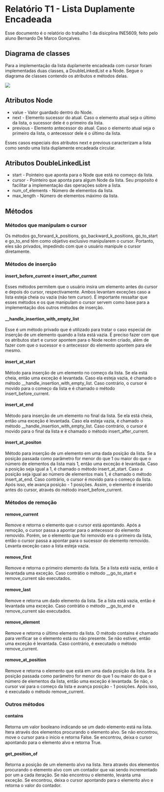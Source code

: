 # Relatório T1 - Lista Duplamente Encadeada

Esse documento é o relatório do trabalho 1 da disicplina INE5609, feito pelo aluno Bernardo De Marco Gonçalves.

## Diagrama de classes

Para a implementação da lista duplamente encadeada com cursor foram implementadas duas classes, a DoubleLinkedList e a Node. Segue o diagrama de classes contendo os atributos e métodos delas.

[![](https://mermaid.ink/img/pako:eNqtVLtu4zAQ_BWClZLYRVoXqVLmrkkrgKDFlUyYWgrk0rER-N-zejmSfDpcgFNFzYxmxeFyP2XhDcidLJyO8dXqKug6R8FPh4jfTH_2gBDbk3YJxE5ovNwwhDMx1ApvWBPgZH2KM_w69X31ae_gzeIRzJuN9F0jkg53hkUK0YcliqlWvlTgoAaktppFurG1PisHWNFhQShVeVX68KGDUUfV-GjJeozZsRc-cBWEuXyvi-NP9ORVt5FshQQ099RBo3GgLEYIbQX1YemgoG7oohyHlE3yn3_8ZGOvY9O9926Kl8m5O7grofbAMYDidAMH-Df7Xq9LgvADOQ0h_IuyTeR_6sZjGk9pI9a_ClD703cOD9MGH8nShrhCcUevMENrZpxCBTTW_oNw-sMWDZzH1ppqC4-keYcLu9nJMr6yj5YZa_C1WZhMLkinHLt36dA37hLt71k2t2kCv_WNO817mAPLCSBy-ZxLsd2-8OqRV-1VlxtZQ6i1NTyjuhmRSzpwprnc8dJAqZOjXOZ4ZalO5N8vWMgdhQQbmRqjCYapNoJgLPnwaxh7HktbyesX7A-eew?type=png)](https://mermaid.live/edit#pako:eNqtVLtu4zAQ_BWClZLYRVoXqVLmrkkrgKDFlUyYWgrk0rER-N-zejmSfDpcgFNFzYxmxeFyP2XhDcidLJyO8dXqKug6R8FPh4jfTH_2gBDbk3YJxE5ovNwwhDMx1ApvWBPgZH2KM_w69X31ae_gzeIRzJuN9F0jkg53hkUK0YcliqlWvlTgoAaktppFurG1PisHWNFhQShVeVX68KGDUUfV-GjJeozZsRc-cBWEuXyvi-NP9ORVt5FshQQ099RBo3GgLEYIbQX1YemgoG7oohyHlE3yn3_8ZGOvY9O9926Kl8m5O7grofbAMYDidAMH-Df7Xq9LgvADOQ0h_IuyTeR_6sZjGk9pI9a_ClD703cOD9MGH8nShrhCcUevMENrZpxCBTTW_oNw-sMWDZzH1ppqC4-keYcLu9nJMr6yj5YZa_C1WZhMLkinHLt36dA37hLt71k2t2kCv_WNO817mAPLCSBy-ZxLsd2-8OqRV-1VlxtZQ6i1NTyjuhmRSzpwprnc8dJAqZOjXOZ4ZalO5N8vWMgdhQQbmRqjCYapNoJgLPnwaxh7HktbyesX7A-eew)

## Atributos Node

- value - Valor guardado dentro do Node.
- next - Elemento sucessor do atual. Caso o elemento atual seja o último da lista, o sucessor dele é o primeiro da lista.
- previous - Elemento antecessor do atual. Caso o elemento atual seja o primeiro da lista, o antecessor dele é o último da lista.

Esses casos especiais dos atributos next e previous caracterizam a lista como sendo uma lista duplamente encadeada circular.

## Atributos DoubleLinkedList

- start - Pointeiro que aponta para o Node que está no começo da lista.
- cursor - Pointeiro que aponta para algum Node da lista. Seu propósito é facilitar a implementação das operações sobre a lista.
- num_of_elements - Número de elementos da lista.
- max_length - Número de elementos máximo da lista.

## Métodos

### Métodos que manipulam o cursor

Os métodos go_forward_k_positions, go_backward_k_positions, go_to_start e go_to_end têm como objetivo exclusivo manipularem o cursor. Portanto, eles são privados, impedindo com que o usuário manipule o cursor diretamente.

### Métodos de inserção

#### insert_before_current e insert_after_current

Esses métodos permitem que o usuário insira um elemento antes do cursor e depois do cursor, respectivamente. Ambos levantam exceções caso a lista esteja cheia ou vazia (não tem cursor). É importante ressaltar que esses métodos e os que manipulam o cursor servem como base para a implementação dos outros métodos de inserção.

#### \_\_handle_insertion_with_empty_list

Esse é um método privado que é utilizado para tratar o caso especial de inserção de um elemento quando a lista está vazia. É preciso fazer com que os atributos start e cursor apontem para o Node recém criado, além de fazer com que o sucessor e o antecessor do elemento apontem para ele mesmo.

#### insert_at_start

Método para inserção de um elemento no começo da lista. Se ela está cheia, então uma exceção é levantada. Caso ela esteja vazia, é chamado o método \_\_handle_insertion_with_empty_list. Caso contrário, o cursor é movido para o começo da lista e é chamado o método insert_before_current.

#### insert_at_end

Método para inserção de um elemento no final da lista. Se ela está cheia, então uma exceção é levantada. Caso ela esteja vazia, é chamado o método \_\_handle_insertion_with_empty_list. Caso contrário, o cursor é movido para o final da lista e é chamado o método insert_after_current.

#### insert_at_positon

Método para inserção de um elemento em uma dada posição da lista. Se a posição passada como parâmetro for menor do que 1 ou maior do que o número de elementos da lista mais 1, então uma exceção é levantada. Caso a posição seja igual a 1, é chamado o método insert_at_start. Caso a posição seja igual ao número de elementos mais 1, é chamado o método insert_at_end. Caso contrário, o cursor é movido para o começo da lista. Após isso, ele avança posição - 1 posições. Assim, o elemento é inserido antes do cursor, através do método insert_before_current.

### Métodos de remoção

#### remove_current

Remove e retorna o elemento que o cursor está apontando. Após a remoção, o cursor passa a apontar para o antecessor do elemento removido. Porém, se o elemento que foi removido era o primeiro da lista, então o cursor passa a apontar para o sucessor do elemento removido. Levanta exceção caso a lista esteja vazia.

#### remove_first

Remove e retorna o primeiro elemento da lista. Se a lista está vazia, então é levantada uma exceção. Caso contrátio o método \_\_go_to_start e remove_current são executados.

#### remove_last

Remove e retorna um dado elemento da lista. Se a lista está vazia, então é levantada uma exceção. Caso contrátio o método \_\_go_to_end e remove_current são executados.

#### remove_element

Remove e retorna o último elemento da lista. O método contains é chamado para verificar se o elemento está ou não presente. Se não estiver, então uma exceção é levantada. Caso contrário, é executado o método remove_current.

#### remove_at_position

Remove e retorna o elemento que está em uma dada posição da lista. Se a posição passada como parâmetro for menor do que 1 ou maior do que o número de elementos da lista, então uma exceção é levantada. Se não, o cursor vai para o começo da lista e avança posição - 1 posições. Após isso, é executado o método remove_current.

### Outros métodos

#### contains

Retorna um valor booleano indicando se um dado elemento está na lista. Itera através dos elementos procurando o elemento alvo. Se não encontrou, move o cursor para o início e retorna False. Se encontrou, deixa o cursor apontando para o elemento alvo e retorna True.

#### get_position_of

Retorna a posição de um elemento alvo na lista. Itera através dos elementos procurando o elemento alvo com um contador que vai sendo incrementado por um a cada iteração. Se não encontrou o elemento, levanta uma exceção. Se encontrou, deixa o cursor apontando para o elemento alvo e retorna o valor do contador.

